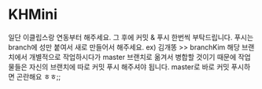 # KHMini
일단 이클립스랑 연동부터 해주세요.
그 후에 커밋 & 푸시 한번씩 부탁드립니다.
푸시는 branch에 성만 붙여서 새로 만들어서 해주세요.
ex) 김개똥 >> branchKim
해당 브랜치에서 개별적으로 작업하시다가 master 브랜치로 옮겨서 병합할 것이기 때문에
작업물들은 자신의 브랜치에 따로 커밋 푸시 해주셔야 됩니다.
master로 바로 커밋 푸시하면 곤란해요 ㅎㅎ;;
